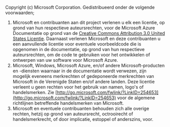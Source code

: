 Copyright (c) Microsoft Corporation.  Gedistribueerd onder de volgende voorwaarden;

1. Microsoft en contribuanten aan dit project verlenen u elk een licentie, op grond van hun respectieve auteursrechten, voor de Microsoft Azure Documentatie op grond van de [Creative Commons Attribution 3.0 United States Licentie](http://creativecommons.org/licenses/by/3.0/us/legalcode).  Daarnaast verlenen Microsoft en deze contribuanten u een aanvullende licentie voor eventuele voorbeeldcode die is opgenomen in de documentatie, op grond van hun respectieve auteursrechten, om de code te gebruiken voor het ontwikkelen of ontwerpen van uw software voor Microsoft Azure.
2. Microsoft, Windows, Microsoft Azure, en/of andere Microsoft-producten en -diensten waarnaar in de documentatie wordt verwezen, zijn mogelijk eveneens merkrechten of gedeponeerde merkrechten van Microsoft in de Verenigde Staten en/of andere landen. Deze licentie verleent u geen rechten voor het gebruik van namen, logo's of handelsmerken. Zie [http://go.microsoft.com/fwlink/?LinkID=254653](http://go.microsoft.com/fwlink/?LinkID=254653) voor de algemene richtlijnen betreffende handelsmerken van Microsoft.
3. Microsoft en eventuele contribuanten behouden zich alle overige rechten, hetzij op grond van auteursrecht, octrooirecht of handelsmerkrecht, of door implicatie, estoppel of anderszins, voor.

